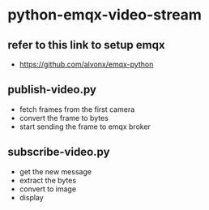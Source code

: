# python-emqx-video-stream


## refer to this link to setup emqx
- https://github.com/alvonx/emqx-python

## publish-video.py
- fetch frames from the first camera
- convert the frame to bytes
- start sending the frame to emqx broker

## subscribe-video.py
- get the new message
- extract the bytes
- convert to image
- display
